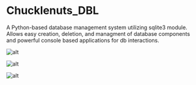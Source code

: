 # Chucklenuts_DBL
A Python-based database management system utilizing sqlite3 module. Allows easy creation, deletion, and managment of database components and powerful console based applications for db interactions.

![alt](https://imgur.com/RA8FlnE "python")

![alt](URL "sqlite3")

![alt](URL "debian")
